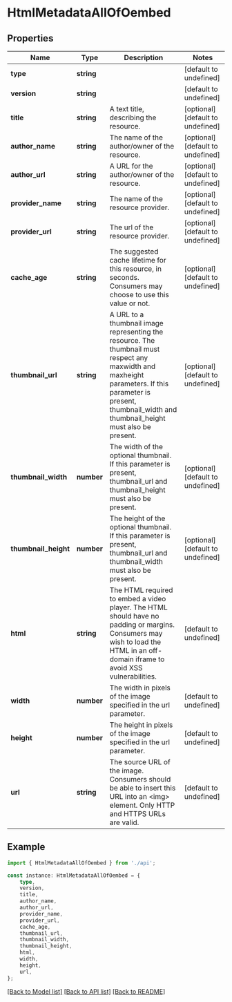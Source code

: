 # HtmlMetadataAllOfOembed


## Properties

Name | Type | Description | Notes
------------ | ------------- | ------------- | -------------
**type** | **string** |  | [default to undefined]
**version** | **string** |  | [default to undefined]
**title** | **string** | A text title, describing the resource. | [optional] [default to undefined]
**author_name** | **string** | The name of the author/owner of the resource. | [optional] [default to undefined]
**author_url** | **string** | A URL for the author/owner of the resource. | [optional] [default to undefined]
**provider_name** | **string** | The name of the resource provider. | [optional] [default to undefined]
**provider_url** | **string** | The url of the resource provider. | [optional] [default to undefined]
**cache_age** | **string** | The suggested cache lifetime for this resource, in seconds. Consumers may choose to use this value or not. | [optional] [default to undefined]
**thumbnail_url** | **string** | A URL to a thumbnail image representing the resource. The thumbnail must respect any maxwidth and maxheight parameters. If this parameter is present, thumbnail_width and thumbnail_height must also be present. | [optional] [default to undefined]
**thumbnail_width** | **number** | The width of the optional thumbnail. If this parameter is present, thumbnail_url and thumbnail_height must also be present. | [optional] [default to undefined]
**thumbnail_height** | **number** | The height of the optional thumbnail. If this parameter is present, thumbnail_url and thumbnail_width must also be present. | [optional] [default to undefined]
**html** | **string** | The HTML required to embed a video player. The HTML should have no padding or margins. Consumers may wish to load the HTML in an off-domain iframe to avoid XSS vulnerabilities. | [default to undefined]
**width** | **number** | The width in pixels of the image specified in the url parameter. | [default to undefined]
**height** | **number** | The height in pixels of the image specified in the url parameter. | [default to undefined]
**url** | **string** | The source URL of the image. Consumers should be able to insert this URL into an &lt;img&gt; element. Only HTTP and HTTPS URLs are valid. | [default to undefined]

## Example

```typescript
import { HtmlMetadataAllOfOembed } from './api';

const instance: HtmlMetadataAllOfOembed = {
    type,
    version,
    title,
    author_name,
    author_url,
    provider_name,
    provider_url,
    cache_age,
    thumbnail_url,
    thumbnail_width,
    thumbnail_height,
    html,
    width,
    height,
    url,
};
```

[[Back to Model list]](../README.md#documentation-for-models) [[Back to API list]](../README.md#documentation-for-api-endpoints) [[Back to README]](../README.md)
